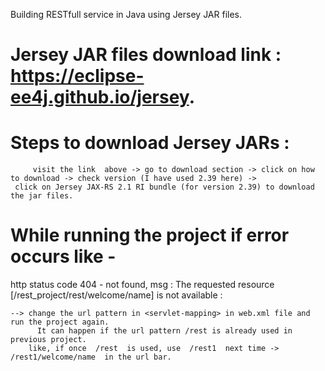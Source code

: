 Building RESTfull service in Java using Jersey JAR files.

# Jersey JAR files download link : https://eclipse-ee4j.github.io/jersey.

# Steps to download Jersey JARs : 
         visit the link  above -> go to download section -> click on how to download -> check version (I have used 2.39 here) ->
	 click on Jersey JAX-RS 2.1 RI bundle (for version 2.39) to download the jar files.


# While running the project if error occurs like -

  http status code 404 - not found, msg : The requested resource [/rest_project/rest/welcome/name] is not available :

	--> change the url pattern in <servlet-mapping> in web.xml file and run the project again. 
		  It can happen if the url pattern /rest is already used in previous project.
	    like, if once  /rest  is used, use  /rest1  next time -> /rest1/welcome/name  in the url bar.
